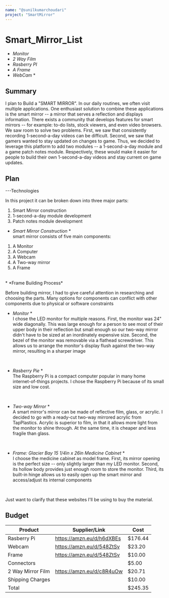 ```yaml
---
name: "@sunilkumarchoudari"
project: "SmartMirror"
---
```


# Smart_Mirror_List
* *Monitor*
* *2 Way Film*
* *Rasberry PI*
* *A Frame*
* *WebCam* *


## Summary

I plan to Build a "SMART MIRROR". In our daily routines, we often visit multiple applications. One enthusiast solution to combine these applications is the smart mirror -- a mirror that serves a reflection and displays information. There exists a
community that develops features for smart mirrors -- for example: to-do lists, stock viewers, and even video browsers. We saw room to solve two problems. First, we saw that consistently recording 1-second-a-day videos can be difficult. Second, 
we saw that gamers wanted to stay updated on changes to game. Thus, we decided to leverage this platform to add two modules -- a 1-second-a-day module and a game patch notes module. Respectively, these would make it easier for people to build their 
own 1-second-a-day videos and stay current on game updates.

## Plan
---Technologies

In this project it can be broken down into three major parts:
1. Smart Mirror construction
2. 1-second-a-day module development
3. Patch notes module development

* *Smart Mirror Construction* * <br>
smart mirror consists of five main components:
1. A Monitor
2. A Computer
3. A Webcam
4. A Two-way mirror
5. A Frame
<br>
* *Frame Building Process* 

Before building mirror, I had to give careful attention in researching and choosing the parts. Many
options for components can conflict with other components due to physical or software constraints

* *Monitor* * <br>
I chose the LED monitor for multiple reasons. First, the monitor was 24" wide diagonally.
This was large enough for a person to see most of their upper body in their reflection but small enough so
our two-way mirror didn't have to be sized at an inordinately expensive size. Second, the bezel of the
monitor was removable via a flathead screwdriver. This allows us to arrange the monitor's display flush
against the two-way mirror, resulting in a sharper image
<br>

* *Rasberry Pie* * <br>
The Raspberry Pi is a compact computer popular in many home internet-of-things projects. I chose
the Raspberry Pi because of its small size and low cost.
<br>

* *Two-way Mirror* * <br>
A smart mirror's mirror can be made of reflective film, glass, or acrylic. I decided to go with a ready-cut
two-way mirrored acrylic from TapPlastics. Acrylic is superior to film, in that it allows more light from the
monitor to shine through. At the same time, it is cheaper and less fragile than glass.
<br>

* *Frame: Glacier Bay 15 1/4in x 26in Medicine Cabinet* * <br>
I choose the medicine cabinet as model frame. First, its mirror opening is the perfect size -- only slightly
larger than my LED monitor. Second, its hollow body provides just enough room to store the monitor.
Third, its built-in hinge allows us to easily open up the smart mirror and access/adjust its internal
components
<br>

Just want to clarify that these websites I'll be using to buy the material.

## Budget

| Product           | Supplier/Link                         | Cost    |
| ---------------   | ------------------------------------- | ------  |
| Rasberry Pi       | https://amzn.eu/d/h6dXBEs             | $176.44 |
| Webcam            | https://amzn.eu/d/548ZtSv             | $23.20  |
| Frame             | https://amzn.eu/d/548ZtSv             | $10.00  |
| Connectors        |                                       | $5.00   |
| 2 Way Mirror Film | https://amzn.eu/d/c8R4uOw             | $20.71  |
| Shipping Charges  |                                       | $10.00  |
| Total             |                                       | $245.35 |
